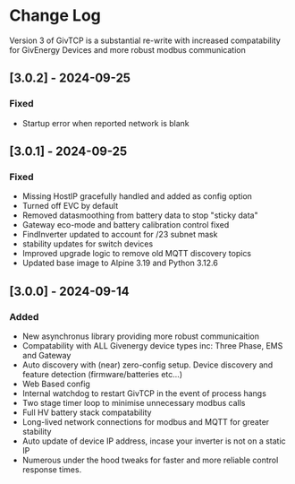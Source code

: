 
# Change Log

Version 3 of GivTCP is a substantial re-write with increased compatability for GivEnergy Devices and more robust modbus communication

## [3.0.2] - 2024-09-25
### Fixed
- Startup error when reported network is blank

## [3.0.1] - 2024-09-25
### Fixed
- Missing HostIP gracefully handled and added as config option
- Turned off EVC by default
- Removed datasmoothing from battery data to stop "sticky data"
- Gateway eco-mode and battery calibration control fixed
- FindInverter updated to account for /23 subnet mask
- stability updates for switch devices
- Improved upgrade logic to remove old MQTT discovery topics
- Updated base image to Alpine 3.19 and Python 3.12.6


## [3.0.0] - 2024-09-14
### Added
- New asynchronus library providing more robust communicaition
- Compatability with ALL Givenergy device types inc: Three Phase, EMS and Gateway
- Auto discovery with (near) zero-config setup. Device discovery and feature detection (firmware/batteries etc...)
- Web Based config
- Internal watchdog to restart GivTCP in the event of process hangs
- Two stage timer loop to minimise unnecessary modbus calls
- Full HV battery stack compatability
- Long-lived network connections for modbus and MQTT for greater stability
- Auto update of device IP address, incase your inverter is not on a static IP
- Numerous under the hood tweaks for faster and more reliable control response times.